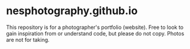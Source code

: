 # nesphotography.github.io

This repository is for a photographer's portfolio (website). 
Free to look to gain inspiration from or understand code, but please do not copy.
	Photos are not for taking. 
